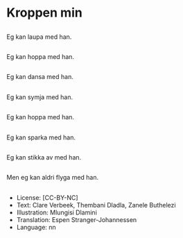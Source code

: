 # Kroppen min

##
Eg kan laupa med han.

##
Eg kan hoppa med han.

##
Eg kan dansa med han.

##
Eg kan symja med han.

##
Eg kan hoppa med han.

##
Eg kan sparka med han.

##
Eg kan stikka av med han.

##
Men eg kan aldri flyga med han.

##
* License: [CC-BY-NC]
* Text: Clare Verbeek, Thembani Dladla, Zanele Buthelezi
* Illustration: Mlungisi Dlamini
* Translation: Espen Stranger-Johannessen
* Language: nn
